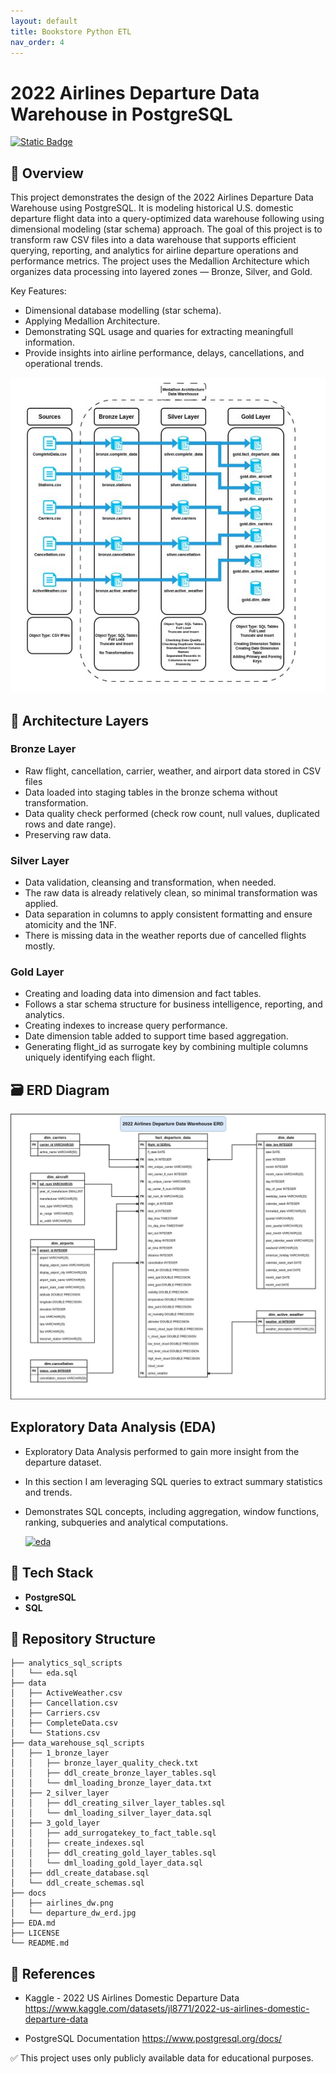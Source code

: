 ```yaml
---
layout: default
title: Bookstore Python ETL 
nav_order: 4
---
```


# 2022 Airlines Departure Data Warehouse in PostgreSQL

[![Static Badge](https://img.shields.io/badge/Open%20GitHub%20Repository-blue?style=for-the-badge&logo=github)](https://github.com/danielv089/airlines-data-warehouse-pg)

## 📌 Overview

This project demonstrates the design of the 2022 Airlines Departure Data Warehouse using PostgreSQL. It is modeling historical U.S. domestic departure flight data into a query-optimized data warehouse following using dimensional modeling (star schema) approach. The goal of this project is to transform raw CSV files into a data warehouse that supports efficient querying, reporting, and analytics for airline departure operations and performance metrics. The project uses the Medallion Architecture which organizes data processing into layered zones — Bronze, Silver, and Gold.

Key Features:
- Dimensional database modelling (star schema).
- Applying Medallion Architecture.
- Demonstrating SQL usage and quaries for extracting meaningfull information.
- Provide insights into airline performance, delays, cancellations, and operational trends.

![schema_figure](/de_projects/assets/airlines-data-warehouse-pg/airlines_dw_schema.jpg)

## 🧱 Architecture Layers

### Bronze Layer
- Raw flight, cancellation, carrier, weather, and airport data stored in CSV files
- Data loaded into staging tables in the bronze schema without transformation.
- Data quality check performed (check row count, null values, duplicated rows and date range).
- Preserving raw data.

### Silver Layer
- Data validation, cleansing and transformation, when needed. 
- The raw data is already relatively clean, so minimal transformation was applied.
- Data separation in columns to apply consistent formatting and ensure atomicity and the 1NF.
- There is missing data in the weather reports due of cancelled flights mostly.

### Gold Layer
- Creating and loading data into dimension and fact tables.
- Follows a star schema structure for business intelligence, reporting, and analytics.
- Creating indexes to increase query performance.
- Date dimension table added to support time based aggregation.
- Generating flight_id as surrogate key by combining multiple columns uniquely identifying each flight.

## 🗃️ ERD Diagram

![dw_figure](/de_projects/assets/airlines-data-warehouse-pg/departure_dw_erd.jpg)

## Exploratory Data Analysis (EDA)
- Exploratory Data Analysis performed to gain more insight from the departure dataset.
- In this section I am leveraging SQL queries to extract summary statistics and trends.
- Demonstrates SQL concepts, including aggregation, window functions, ranking, subqueries and analytical computations.

  [![eda](https://img.shields.io/badge/EDA%3A%20Queries%20%26%20Results%20-%20blue?style=for-the-badge)](https://github.com/danielv089/airlines-data-warehouse-pg/blob/main/analytics_sql_scripts/eda.sql)
  

## 🧰 Tech Stack
- **PostgreSQL**
- **SQL**

## 📁 Repository Structure
``` 
├── analytics_sql_scripts
│   └── eda.sql
├── data
│   ├── ActiveWeather.csv
│   ├── Cancellation.csv
│   ├── Carriers.csv
│   ├── CompleteData.csv
│   └── Stations.csv
├── data_warehouse_sql_scripts
│   ├── 1_bronze_layer
│   │   ├── bronze_layer_quality_check.txt
│   │   ├── ddl_create_bronze_layer_tables.sql
│   │   └── dml_loading_bronze_layer_data.txt
│   ├── 2_silver_layer
│   │   ├── ddl_creating_silver_layer_tables.sql
│   │   └── dml_loading_silver_layer_data.sql
│   ├── 3_gold_layer
│   │   ├── add_surrogatekey_to_fact_table.sql
│   │   ├── create_indexes.sql
│   │   ├── ddl_creating_gold_layer_tables.sql
│   │   └── dml_loading_gold_layer_data.sql
│   ├── ddl_create_database.sql
│   └── ddl_create_schemas.sql
├── docs
│   ├── airlines_dw.png
│   └── departure_dw_erd.jpg
├── EDA.md
├── LICENSE
└── README.md
```

## 🔗 References

- Kaggle - 2022 US Airlines Domestic Departure Data
  https://www.kaggle.com/datasets/jl8771/2022-us-airlines-domestic-departure-data

- PostgreSQL Documentation
  https://www.postgresql.org/docs/

✅ This project uses only publicly available data for educational purposes.

